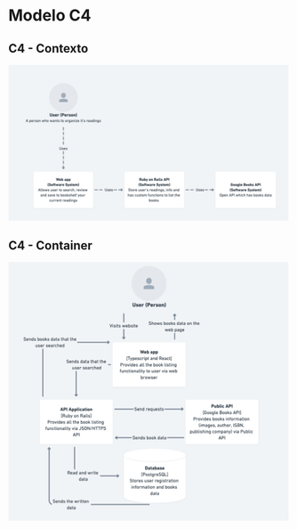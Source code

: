 # Modelo C4

## C4 - Contexto

![c4 context](/docs/assets/c4-context.png)

## C4 - Container

![c4 context](/docs/assets/c4-container.png)